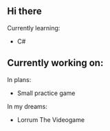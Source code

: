 ## Hi there 

Currently learning:
- C#
  
Currently working on:
-

In plans:
- Small practice game

In my dreams:
- Lorrum The Videogame


